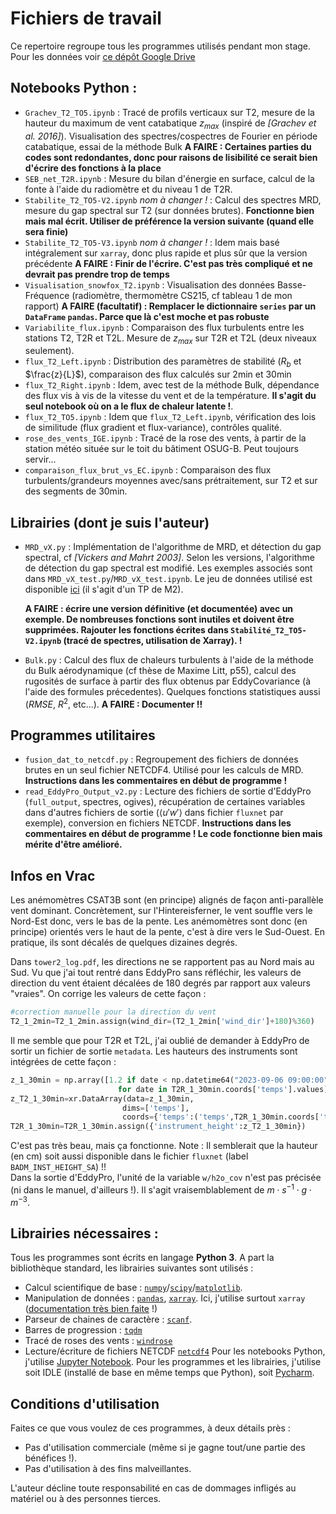 # Fichiers de travail
Ce repertoire regroupe tous les programmes utilisés pendant mon stage.   
Pour les données voir [ce dépôt Google Drive](https://drive.google.com/drive/folders/18Ba65oPThXsAqQ-eXRMZ9NYaX64OMVZB?usp=sharing) 

## Notebooks Python : 
- `Grachev_T2_TO5.ipynb` : Tracé de profils verticaux sur T2, mesure de la hauteur du maximum de vent catabatique $z_{max}$ (inspiré de *[Grachev et al. 2016]*). Visualisation des spectres/cospectres de Fourier en période catabatique, essai de la méthode Bulk
  **A FAIRE : Certaines parties du codes sont redondantes, donc pour raisons de lisibilité ce serait bien d'écrire des fonctions à la place**
- `SEB_net_T2R.ipynb` : Mesure du bilan d'énergie en surface, calcul de la fonte à l'aide du radiomètre et du niveau 1 de T2R.
- `Stabilite_T2_TO5-V2.ipynb` *nom à changer !* : Calcul des spectres MRD, mesure du gap spectral sur T2 (sur données brutes). **Fonctionne bien mais mal écrit. Utiliser de préférence la version suivante (quand elle sera finie)**
- `Stabilite_T2_TO5-V3.ipynb` *nom à changer !* : Idem mais basé intégralement sur `xarray`, donc plus rapide et plus sûr que la version précédente
  **A FAIRE : Finir de l'écrire. C'est pas très compliqué et ne devrait pas prendre trop de temps**
- `Visualisation_snowfox_T2.ipynb` : Visualisation des données Basse-Fréquence (radiomètre, thermomètre CS215, cf tableau 1 de mon rapport)
  **A FAIRE (facultatif) : Remplacer le dictionnaire `series` par un `DataFrame` `pandas`. Parce que là c'est moche et pas robuste**
- `Variabilite_flux.ipynb` : Comparaison des flux turbulents entre les stations T2, T2R et T2L. Mesure de $z_{max}$ sur T2R et T2L (deux niveaux seulement).
- `flux_T2_Left.ipynb` : Distribution des paramètres de stabilité ($R_b$ et $\frac{z}{L}$), comparaison des flux calculés sur 2min et 30min
- `flux_T2_Right.ipynb` : Idem, avec test de la méthode Bulk, dépendance des flux vis à vis de la vitesse du vent et de la température. **Il s'agit du seul notebook où on a le flux de chaleur latente !**.
-  `flux_T2_TO5.ipynb` : Idem que `flux_T2_Left.ipynb`, vérification des lois de similitude (flux gradient et flux-variance), contrôles qualité.
-  `rose_des_vents_IGE.ipynb` : Tracé de la rose des vents, à partir de la station météo située sur le toit du bâtiment OSUG-B. Peut toujours servir...
-  `comparaison_flux_brut_vs_EC.ipynb` : Comparaison des flux turbulents/grandeurs moyennes avec/sans prétraitement, sur T2 et sur des segments de 30min.
## Librairies (dont je suis l'auteur)
- `MRD_vX.py` : Implémentation de l'algorithme de MRD, et détection du gap spectral, cf *[Vickers and Mahrt 2003]*.
  Selon les versions, l'algorithme de détection du gap spectral est modifié. Les exemples associés sont dans `MRD_vX_test.py`/`MRD_vX_test.ipynb`. Le jeu de données utilisé est disponible [ici](http://servdap.legi.grenoble-inp.fr/opendap/hyrax/meige/22_TP_TMA/TP09_CLA_MONTAGNE/DATA_2023_3oct/sonicdata_2023_03_10.nc.dmr.html) (il s'agit d'un TP de M2).

  **A FAIRE : écrire une version définitive (et documentée) avec un exemple. De nombreuses fonctions sont inutiles et doivent être supprimées. Rajouter les fonctions écrites dans `Stabilité_T2_TO5-V2.ipynb` (tracé de spectres, utilisation de Xarray). !** 

- `Bulk.py` : Calcul des flux de chaleurs turbulents à l'aide de la méthode du Bulk aérodynamique (cf thèse de Maxime Litt, p55), calcul des rugosités de surface à partir des flux obtenus par EddyCovariance (à l'aide des formules précedentes). Quelques fonctions statistiques aussi ($RMSE$, $R^2$, etc...).
  **A FAIRE : Documenter !!**

## Programmes utilitaires
- `fusion_dat_to_netcdf.py` : Regroupement des fichiers de données brutes en un seul fichier NETCDF4. Utilisé pour les calculs de MRD.
  **Instructions dans les commentaires en début de programme !**
- `read_EddyPro_Output_v2.py` : Lecture des fichiers de sortie d'EddyPro (`full_output`, spectres, ogives), récupération de certaines variables dans d'autres fichiers de sortie ($\langle u'w'\rangle$ dans fichier `fluxnet` par exemple), conversion en fichiers NETCDF.
  **Instructions dans les commentaires en début de programme ! Le code fonctionne bien mais mérite d'être amélioré.**

## Infos en Vrac
Les anémomètres CSAT3B sont (en principe) alignés de façon anti-parallèle vent dominant. Concrètement, sur l'Hintereisferner, le vent souffle vers le Nord-Est donc, vers le bas de la pente. Les anémomètres sont donc (en principe) orientés vers le haut de la pente, c'est à dire vers le Sud-Ouest. En pratique, ils sont décalés de quelques dizaines degrés.

Dans `tower2_log.pdf`, les directions ne se rapportent pas au Nord mais au Sud. Vu que j'ai tout rentré dans EddyPro sans réfléchir, les valeurs de direction du vent étaient décalées de 180 degrés par rapport aux valeurs "vraies". On corrige les valeurs de cette façon : 

```python
#correction manuelle pour la direction du vent
T2_1_2min=T2_1_2min.assign(wind_dir=(T2_1_2min['wind_dir']+180)%360)
```

Il me semble que pour T2R et T2L, j'ai oublié de demander à EddyPro de sortir un fichier de sortie `metadata`. Les hauteurs des instruments sont intégrées de cette façon : 
```python
z_1_30min = np.array([1.2 if date < np.datetime64("2023-09-06 09:00:00") else 1.05
                        for date in T2R_1_30min.coords['temps'].values])
z_T2_1_30min=xr.DataArray(data=z_1_30min,
                         dims=['temps'],
                         coords={'temps':('temps',T2R_1_30min.coords['temps'].values)})
T2R_1_30min=T2R_1_30min.assign({'instrument_height':z_T2_1_30min})
```
C'est pas très beau, mais ça fonctionne. Note : Il semblerait que la hauteur (en cm) soit aussi disponible dans le fichier `fluxnet` (label `BADM_INST_HEIGHT_SA`) !!      
Dans la sortie d'EddyPro, l'unité de la variable `w/h2o_cov` n'est pas précisée (ni dans le manuel, d'ailleurs !). Il s'agit vraisemblablement de $m\cdot s^{-1} \cdot g\cdot m^{-3}$.

## Librairies nécessaires : 
Tous les programmes sont écrits en langage **Python 3**. A part la bibliothèque standard, les librairies suivantes sont utilisés : 
- Calcul scientifique de base : [`numpy`](https://numpy.org/install/)/[`scipy`](https://scipy.org/install/)/[`matplotlib`](https://matplotlib.org/stable/).
- Manipulation de données : [`pandas`](https://pandas.pydata.org/docs/getting_started/install.html), [`xarray`](https://docs.xarray.dev/en/stable/getting-started-guide/installing.html). Ici, j'utilise surtout `xarray` ([documentation très bien faite](https://docs.xarray.dev/en/stable/index.html) !)
- Parseur de chaines de caractère : [`scanf`](https://pypi.org/project/scanf/).
- Barres de progression : [`tqdm`](https://tqdm.github.io/)
- Tracé de roses des vents : [`windrose`](https://python-windrose.github.io/windrose/)
- Lecture/écriture de fichiers NETCDF [`netcdf4`](https://unidata.github.io/netcdf4-python/)
Pour les notebooks Python, j'utilise [Jupyter Notebook](https://jupyter.org/install).
Pour les programmes et les librairies, j'utilise soit IDLE (installé de base en même temps que Python), soit [Pycharm](https://www.jetbrains.com/fr-fr/pycharm/).
## Conditions d'utilisation
Faites ce que vous voulez de ces programmes, à deux détails près :
- Pas d'utilisation commerciale (même si je gagne tout/une partie des bénéfices !). 
- Pas d'utilisation à des fins malveillantes.

L'auteur décline toute responsabilité en cas de dommages infligés au matériel ou à des personnes tierces.
